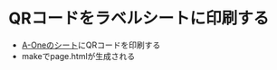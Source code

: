 <h1>QRコードをラベルシートに印刷する</h1>

<ul>
  <li><a href="https://www.a-one.co.jp/product/search/detail.php?id=78265">A-Oneのシート</a>にQRコードを印刷する</li>
  <li>makeでpage.htmlが生成される</li>
</ul>

